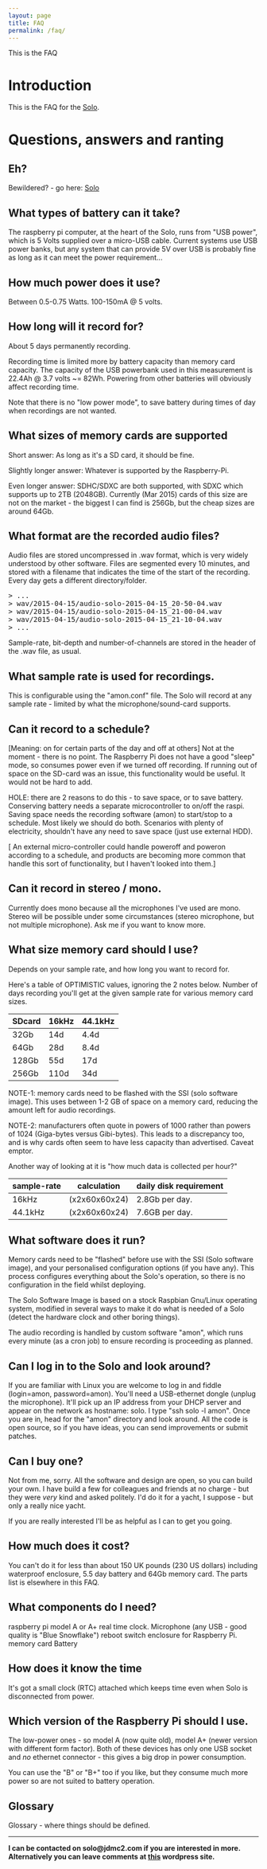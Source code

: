 ```yaml
---
layout: page
title: FAQ
permalink: /faq/
---
```


This is the FAQ

Introduction
============
This is the FAQ for the [Solo](http://jdmc2.com/solo/wp).  

Questions, answers and ranting
==============================

Eh?
--------------
Bewildered? - go here: [Solo](http://jdmc2.com/solo/wp) 


What types of battery can it take?
----------------------------------

The raspberry pi computer, at the heart of the Solo, runs from "USB
power", which is 5 Volts supplied over a micro-USB cable.  Current
systems use USB power banks, but any system that can provide 5V over
USB is probably fine as long as it can meet the power requirement...


How much power does it use?
---------------------------

Between 0.5-0.75 Watts.  100-150mA @ 5 volts.


How long will it record for?
----------------------------
About 5 days permanently recording.

Recording time is limited more by battery capacity than memory card
capacity.  The capacity of the USB powerbank used in this measurement
is 22.4Ah @ 3.7 volts ~= 82Wh.  Powering from other batteries will
obviously affect recording time.  

Note that there is no "low power mode", to save battery during times
of day when recordings are not wanted.  


What sizes of memory cards are supported 
----------------------------------------

Short answer: As long as it's a SD card, it should be fine.

Slightly longer answer: Whatever is supported by the Raspberry-Pi.

Even longer answer: SDHC/SDXC are both supported, with SDXC which
supports up to 2TB (2048GB).  Currently (Mar 2015) cards of this size
are not on the market - the biggest I can find is 256Gb, but the cheap
sizes are around 64Gb.


What format are the recorded audio files?
-----------------------------------------
Audio files are stored uncompressed in .wav format, which is very
widely understood by other software.  Files are segmented every 10
minutes, and stored with a filename that indicates the time of the
start of the recording.  Every day gets a different directory/folder.

<pre>
> ...
> wav/2015-04-15/audio-solo-2015-04-15_20-50-04.wav
> wav/2015-04-15/audio-solo-2015-04-15_21-00-04.wav
> wav/2015-04-15/audio-solo-2015-04-15_21-10-04.wav
> ...
</pre>

Sample-rate, bit-depth and number-of-channels are stored in the header
of the .wav file, as usual.


What sample rate is used for recordings.
----------------------------------------

This is configurable using the "amon.conf" file.  The Solo will record
at any sample rate - limited by what the microphone/sound-card
supports.

Can it record to a schedule?
----------------------------

[Meaning: on for certain parts of the day and off at others] Not at
the moment - there is no point.  The Raspberry Pi does not have a good
"sleep" mode, so consumes power even if we turned off recording.  If
running out of space on the SD-card was an issue, this functionality
would be useful.  It would not be hard to add.  

HOLE: there are 2 reasons to do this - to save space, or to save
battery.  Conserving battery needs a separate microcontroller to
on/off the raspi.  Saving space needs the recording software (amon) to
start/stop to a schedule.  Most likely we should do both.  Scenarios
with plenty of electricity, shouldn't have any need to save space
(just use external HDD).

[ An external micro-controller could handle poweroff and poweron
according to a schedule, and products are becoming more common that
handle this sort of functionality, but I haven't looked into them.]


Can it record in stereo / mono.
-------------------------------

Currently does mono because all the microphones I've used are
mono. Stereo will be possible under some circumstances (stereo
microphone, but not multiple microphone).  Ask me if you want to know
more.


What size memory card should I use?
-----------------------------------

Depends on your sample rate, and how long you want to record for.

Here's a table of OPTIMISTIC values, ignoring the 2 notes below.
Number of days recording you'll get at the given sample rate for
various memory card sizes.

|  SDcard  | 16kHz  |   44.1kHz |
|-------| -----  |   ------- |
|32Gb	|  14d   |   4.4d    |
|64Gb	|  28d   |   8.4d    | 
|128Gb	|  55d   |   17d     |
|256Gb	|  110d	 |   34d     |

NOTE-1: memory cards need to be flashed with the SSI (solo software
image).  This uses between 1-2 GB of space on a memory card, reducing
the amount left for audio recordings.  

NOTE-2: manufacturers often quote in powers of 1000 rather than powers
of 1024 (Giga-bytes versus Gibi-bytes).  This leads to a discrepancy
too, and is why cards often seem to have less capacity than
advertised.  Caveat emptor.

Another way of looking at it is "how much data is collected per hour?"

|sample-rate | calculation | daily disk requirement |
|------------|-------------|------------------------|
|  16kHz     |(x2x60x60x24)|     2.8Gb per day.     |
| 44.1kHz    |(x2x60x60x24)|     7.6GB per day.     |


What software does it run?
--------------------------

Memory cards need to be "flashed" before use with the SSI (Solo
software image), and your personalised configuration options (if you
have any).  This process configures everything about the Solo's
operation, so there is no configuration in the field whilst deploying.

The Solo Software Image is based on a stock Raspbian Gnu/Linux
operating system, modified in several ways to make it do what is
needed of a Solo (detect the hardware clock and other boring things).

The audio recording is handled by custom software "amon", which runs
every minute (as a cron job) to ensure recording is proceeding as
planned.


Can I log in to the Solo and look around?
-----------------------------------------

If you are familiar with Linux you are welcome to log in and fiddle
(login=amon, password=amon). You'll need a USB-ethernet dongle (unplug
the microphone).  It'll pick up an IP address from your DHCP server
and appear on the network as hostname: solo.  I type "ssh solo -l
amon".  Once you are in, head for the "amon" directory and look
around.  All the code is open source, so if you have ideas, you can
send improvements or submit patches.  

Can I buy one?
--------------

Not from me, sorry.  All the software and design are open, so you can
build your own.  I have build a few for colleagues and friends at no
charge - but they were _very_ kind and asked politely.  I'd do it for
a yacht, I suppose - but only a really nice yacht.

If you are really interested I'll be as helpful as I can to get you
going.


How much does it cost?
----------------------

You can't do it for less than about 150 UK pounds (230 US dollars)
including waterproof enclosure, 5.5 day battery and 64Gb memory card.
The parts list is elsewhere in this FAQ.


What components do I need?
--------------------------
raspberry pi model A or A+
real time clock.
Microphone (any USB - good quality is "Blue Snowflake")
reboot switch
enclosure for Raspberry Pi.
memory card
Battery


How does it know the time
-------------------------
It's got a small clock (RTC) attached which keeps time even when Solo is disconnected from power.


Which version of the Raspberry Pi should I use.
-----------------------------------------------

The low-power ones - so model A (now quite old), model A+ (newer
version with different form factor). Both of these devices has only
one USB socket and _no_ ethernet connector - this gives a big drop in
power consumption.

You can use the "B" or "B+" too if you like, but they consume much
more power so are not suited to battery operation.


Glossary
--------
Glossary - where things should be defined.

<hr>
<b>I can be contacted on solo@jdmc2.com if you are interested in
more.  Alternatively you can leave comments at <a
href="http://jdmc2.com/solo/wp">this</a> wordpress site. </b>

